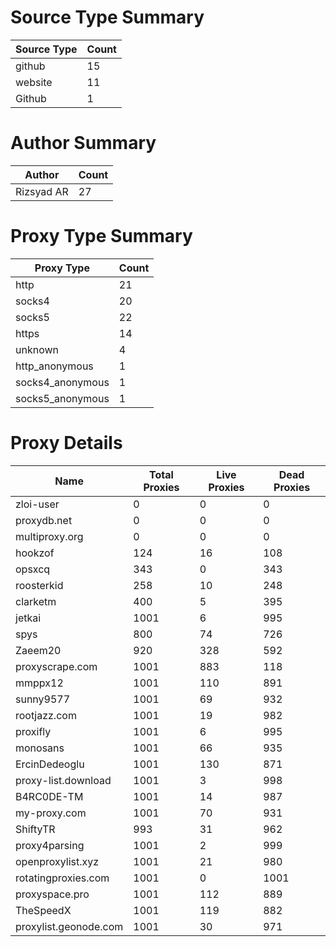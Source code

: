# Source Type Summary

| Source Type | Count |
|-------------|-------|
| github | 15 |
| website | 11 |
| Github | 1 |


# Author Summary

| Author | Count |
|--------|-------|
| Rizsyad AR | 27 |


# Proxy Type Summary

| Proxy Type | Count |
|------------|-------|
| http | 21 |
| socks4 | 20 |
| socks5 | 22 |
| https | 14 |
| unknown | 4 |
| http_anonymous | 1 |
| socks4_anonymous | 1 |
| socks5_anonymous | 1 |


# Proxy Details

| Name | Total Proxies | Live Proxies | Dead Proxies |
|------|---------------|--------------|---------------|
| zloi-user | 0 | 0 | 0 |
| proxydb.net | 0 | 0 | 0 |
| multiproxy.org | 0 | 0 | 0 |
| hookzof | 124 | 16 | 108 |
| opsxcq | 343 | 0 | 343 |
| roosterkid | 258 | 10 | 248 |
| clarketm | 400 | 5 | 395 |
| jetkai | 1001 | 6 | 995 |
| spys | 800 | 74 | 726 |
| Zaeem20 | 920 | 328 | 592 |
| proxyscrape.com | 1001 | 883 | 118 |
| mmppx12 | 1001 | 110 | 891 |
| sunny9577 | 1001 | 69 | 932 |
| rootjazz.com | 1001 | 19 | 982 |
| proxifly | 1001 | 6 | 995 |
| monosans | 1001 | 66 | 935 |
| ErcinDedeoglu | 1001 | 130 | 871 |
| proxy-list.download | 1001 | 3 | 998 |
| B4RC0DE-TM | 1001 | 14 | 987 |
| my-proxy.com | 1001 | 70 | 931 |
| ShiftyTR | 993 | 31 | 962 |
| proxy4parsing | 1001 | 2 | 999 |
| openproxylist.xyz | 1001 | 21 | 980 |
| rotatingproxies.com | 1001 | 0 | 1001 |
| proxyspace.pro | 1001 | 112 | 889 |
| TheSpeedX | 1001 | 119 | 882 |
| proxylist.geonode.com | 1001 | 30 | 971 |
